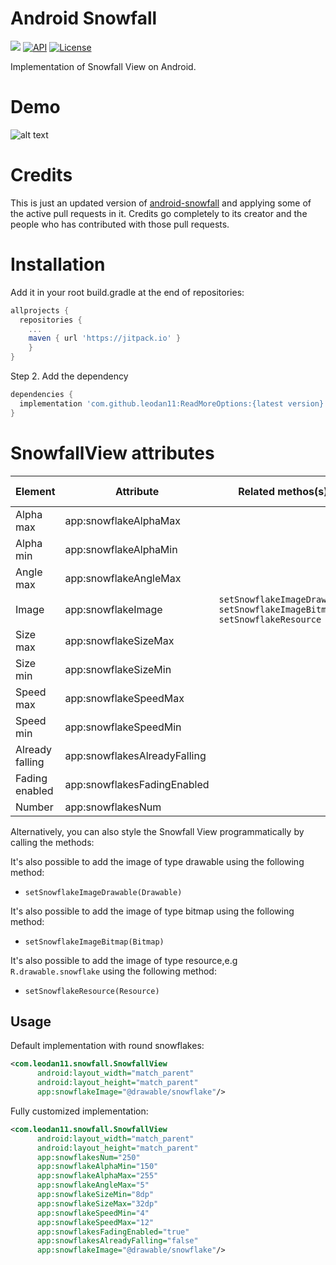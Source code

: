 # Android Snowfall

[![](https://jitpack.io/v/leodan11/ReadMoreOptions.svg)](https://jitpack.io/#leodan11/ReadMoreOptions)
[![API](https://img.shields.io/badge/API-21%2B-brightgreen.svg?style=flat)](https://android-arsenal.com/api?level=21)
[![License](https://img.shields.io/badge/License-Apache%202.0-blue.svg)](https://opensource.org/licenses/Apache-2.0)

Implementation of Snowfall View on Android.


# Demo
![alt text](https://raw.githubusercontent.com/JetradarMobile/android-snowfall/master/art/hotellook-demo.gif)

# Credits

This is just an updated version of [android-snowfall](https://github.com/JetradarMobile/android-snowfall) and applying some of the active pull requests in it. 
Credits go completely to its creator and the people who has contributed with those pull requests.

# Installation

Add it in your root build.gradle at the end of repositories:
```gradle
allprojects {
  repositories {
    ...
    maven { url 'https://jitpack.io' }
    }
}
```

Step 2. Add the dependency
```gradle
dependencies {
  implementation 'com.github.leodan11:ReadMoreOptions:{latest version}'
}
```

# SnowfallView attributes

| Element  | Attribute  | Related methos(s)  | Default value  |
|---|---|---|---|
| Alpha max  | app:snowflakeAlphaMax  |   | 250  |
| Alpha min | app:snowflakeAlphaMin  |   | 150  |
| Angle max | app:snowflakeAngleMax  |   | 10  |
| Image | app:snowflakeImage  | `setSnowflakeImageDrawable`<br/>`setSnowflakeImageBitmap`<br/>`setSnowflakeResource`  | `null`  |
| Size max | app:snowflakeSizeMax  |   | 8dp  |
| Size min | app:snowflakeSizeMin  |   | 2dp  |
| Speed max | app:snowflakeSpeedMax  |   | 8  |
| Speed min | app:snowflakeSpeedMin  |   | 2  |
| Already falling | app:snowflakesAlreadyFalling  |   | false  |
| Fading enabled | app:snowflakesFadingEnabled  |   | false  |
| Number | app:snowflakesNum  |   | 200  |

Alternatively, you can also style the Snowfall View programmatically by calling the methods:

 It's also possible to add the image of type drawable using the following method:
- `setSnowflakeImageDrawable(Drawable)`

 It's also possible to add the image of type bitmap using the following method:
- `setSnowflakeImageBitmap(Bitmap)`

 It's also possible to add the image of type resource,e.g `R.drawable.snowflake` using the following method:
- `setSnowflakeResource(Resource)`


Usage
-----

Default implementation with round snowflakes:

```xml
<com.leodan11.snowfall.SnowfallView
      android:layout_width="match_parent"
      android:layout_height="match_parent"
      app:snowflakeImage="@drawable/snowflake"/>
```

Fully customized implementation:

```xml
<com.leodan11.snowfall.SnowfallView
      android:layout_width="match_parent"
      android:layout_height="match_parent"
      app:snowflakesNum="250"
      app:snowflakeAlphaMin="150"
      app:snowflakeAlphaMax="255"
      app:snowflakeAngleMax="5"
      app:snowflakeSizeMin="8dp"
      app:snowflakeSizeMax="32dp"
      app:snowflakeSpeedMin="4"
      app:snowflakeSpeedMax="12"
      app:snowflakesFadingEnabled="true"
      app:snowflakesAlreadyFalling="false"
      app:snowflakeImage="@drawable/snowflake"/>
```
